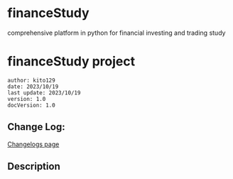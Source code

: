 # financeStudy
comprehensive platform in python for financial investing and trading study

# financeStudy project
    author: kito129
    date: 2023/10/19
    last update: 2023/10/19
    version: 1.0
    docVersion: 1.0


## Change Log:

[Changelogs page](https://github.com/kito129/financeStudy/blob/main/changelogs.md)

## Description
